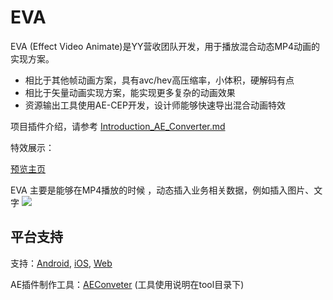 # EVA 

EVA (Effect Video Animate)是YY营收团队开发，用于播放混合动态MP4动画的实现方案。

* 相比于其他帧动画方案，具有avc/hev高压缩率，小体积，硬解码有点
* 相比于矢量动画实现方案，能实现更多复杂的动画效果
* 资源输出工具使用AE-CEP开发，设计师能够快速导出混合动画特效


项目插件介绍，请参考 [Introduction_AE_Converter.md](./ae-tools/README.md)

特效展示：

[预览主页](https://gfe.yy.com/e-video/preview/)

EVA 主要是能够在MP4播放的时候 ，动态插入业务相关数据，例如插入图片、文字
![](./images/avatar.gif)


## 平台支持

支持：[Android](./Android), [iOS](./iOS), [Web](./web) 

AE插件制作工具：[AEConveter](./ae-tools) (工具使用说明在tool目录下)
 

